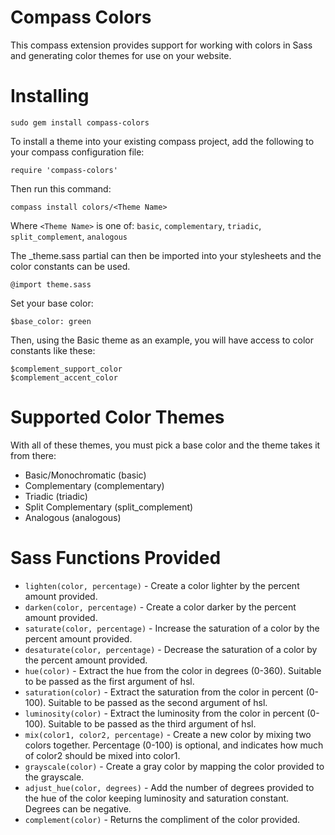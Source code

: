 Compass Colors
==============

This compass extension provides support for working with colors in Sass and generating color themes for use on your website.

Installing
==========

    sudo gem install compass-colors


To install a theme into your existing compass project, add the following to your compass configuration file:

    require 'compass-colors'

Then run this command:

    compass install colors/<Theme Name>

Where `<Theme Name>` is one of: `basic`, `complementary`, `triadic`, `split_complement`, `analogous`


The _theme.sass partial can then be imported into your stylesheets and the color constants can be used.

    @import theme.sass
    
Set your base color:

    $base_color: green   

Then, using the Basic theme as an example, you will have access to color constants like these:

    $complement_support_color
    $complement_accent_color
    
Supported Color Themes
======================

With all of these themes, you must pick a base color and the theme takes it from there:

* Basic/Monochromatic (basic)
* Complementary (complementary)
* Triadic (triadic)
* Split Complementary (split_complement)
* Analogous (analogous)

Sass Functions Provided
=======================

* `lighten(color, percentage)` - Create a color lighter by the percent amount provided.
* `darken(color, percentage)`  - Create a color darker by the percent amount provided.
* `saturate(color, percentage)` - Increase the saturation of a color by the percent amount provided.
* `desaturate(color, percentage)` - Decrease the saturation of a color by the percent amount provided.
* `hue(color)` - Extract the hue from the color in degrees (0-360). Suitable to be passed as the first argument of hsl.
* `saturation(color)` - Extract the saturation from the color in percent (0-100). Suitable to be passed as the second argument of hsl.
* `luminosity(color)` - Extract the luminosity from the color in percent (0-100). Suitable to be passed as the third argument of hsl.
* `mix(color1, color2, percentage)` - Create a new color by mixing two colors together. Percentage (0-100) is optional, and indicates how
  much of color2 should be mixed into color1.
* `grayscale(color)` - Create a gray color by mapping the color provided to the grayscale.
* `adjust_hue(color, degrees)` - Add the number of degrees provided to the hue of the color keeping luminosity and saturation constant.
  Degrees can be negative.
* `complement(color)` - Returns the compliment of the color provided.

